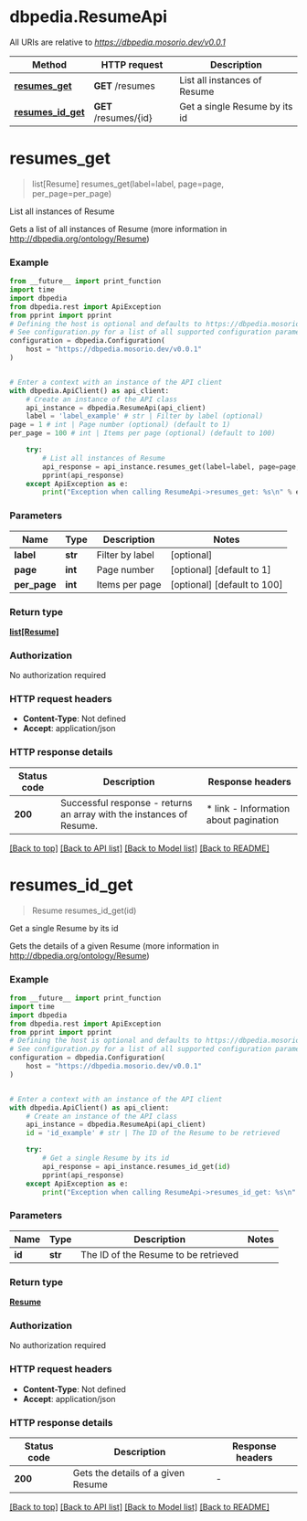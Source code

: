 # dbpedia.ResumeApi

All URIs are relative to *https://dbpedia.mosorio.dev/v0.0.1*

Method | HTTP request | Description
------------- | ------------- | -------------
[**resumes_get**](ResumeApi.md#resumes_get) | **GET** /resumes | List all instances of Resume
[**resumes_id_get**](ResumeApi.md#resumes_id_get) | **GET** /resumes/{id} | Get a single Resume by its id


# **resumes_get**
> list[Resume] resumes_get(label=label, page=page, per_page=per_page)

List all instances of Resume

Gets a list of all instances of Resume (more information in http://dbpedia.org/ontology/Resume)

### Example

```python
from __future__ import print_function
import time
import dbpedia
from dbpedia.rest import ApiException
from pprint import pprint
# Defining the host is optional and defaults to https://dbpedia.mosorio.dev/v0.0.1
# See configuration.py for a list of all supported configuration parameters.
configuration = dbpedia.Configuration(
    host = "https://dbpedia.mosorio.dev/v0.0.1"
)


# Enter a context with an instance of the API client
with dbpedia.ApiClient() as api_client:
    # Create an instance of the API class
    api_instance = dbpedia.ResumeApi(api_client)
    label = 'label_example' # str | Filter by label (optional)
page = 1 # int | Page number (optional) (default to 1)
per_page = 100 # int | Items per page (optional) (default to 100)

    try:
        # List all instances of Resume
        api_response = api_instance.resumes_get(label=label, page=page, per_page=per_page)
        pprint(api_response)
    except ApiException as e:
        print("Exception when calling ResumeApi->resumes_get: %s\n" % e)
```

### Parameters

Name | Type | Description  | Notes
------------- | ------------- | ------------- | -------------
 **label** | **str**| Filter by label | [optional] 
 **page** | **int**| Page number | [optional] [default to 1]
 **per_page** | **int**| Items per page | [optional] [default to 100]

### Return type

[**list[Resume]**](Resume.md)

### Authorization

No authorization required

### HTTP request headers

 - **Content-Type**: Not defined
 - **Accept**: application/json

### HTTP response details
| Status code | Description | Response headers |
|-------------|-------------|------------------|
**200** | Successful response - returns an array with the instances of Resume. |  * link - Information about pagination <br>  |

[[Back to top]](#) [[Back to API list]](../README.md#documentation-for-api-endpoints) [[Back to Model list]](../README.md#documentation-for-models) [[Back to README]](../README.md)

# **resumes_id_get**
> Resume resumes_id_get(id)

Get a single Resume by its id

Gets the details of a given Resume (more information in http://dbpedia.org/ontology/Resume)

### Example

```python
from __future__ import print_function
import time
import dbpedia
from dbpedia.rest import ApiException
from pprint import pprint
# Defining the host is optional and defaults to https://dbpedia.mosorio.dev/v0.0.1
# See configuration.py for a list of all supported configuration parameters.
configuration = dbpedia.Configuration(
    host = "https://dbpedia.mosorio.dev/v0.0.1"
)


# Enter a context with an instance of the API client
with dbpedia.ApiClient() as api_client:
    # Create an instance of the API class
    api_instance = dbpedia.ResumeApi(api_client)
    id = 'id_example' # str | The ID of the Resume to be retrieved

    try:
        # Get a single Resume by its id
        api_response = api_instance.resumes_id_get(id)
        pprint(api_response)
    except ApiException as e:
        print("Exception when calling ResumeApi->resumes_id_get: %s\n" % e)
```

### Parameters

Name | Type | Description  | Notes
------------- | ------------- | ------------- | -------------
 **id** | **str**| The ID of the Resume to be retrieved | 

### Return type

[**Resume**](Resume.md)

### Authorization

No authorization required

### HTTP request headers

 - **Content-Type**: Not defined
 - **Accept**: application/json

### HTTP response details
| Status code | Description | Response headers |
|-------------|-------------|------------------|
**200** | Gets the details of a given Resume |  -  |

[[Back to top]](#) [[Back to API list]](../README.md#documentation-for-api-endpoints) [[Back to Model list]](../README.md#documentation-for-models) [[Back to README]](../README.md)

